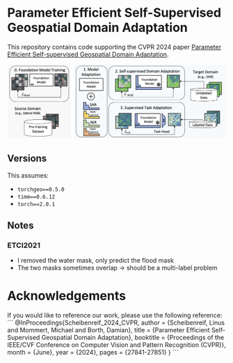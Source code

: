 # Parameter Efficient Self-Supervised Geospatial Domain Adaptation

This repository contains code supporting the CVPR 2024 paper [Parameter Efficient Self-supervised Geospatial Domain Adaptation](https://openaccess.thecvf.com/content/CVPR2024/html/Scheibenreif_Parameter_Efficient_Self-Supervised_Geospatial_Domain_Adaptation_CVPR_2024_paper.html).

![Overview image](overview_v2.png "Method Overview")

## Versions
This assumes:
* `torchgeo==0.5.0`
* `timm==0.6.12`
* `torch==2.0.1`

## Notes
### ETCI2021
* I removed the water mask, only predict the flood mask
* The two masks sometimes overlap -> should be a multi-label problem


# Acknowledgements
If you would like to reference our work, please use the following reference:
´´´
@InProceedings{Scheibenreif_2024_CVPR,
    author    = {Scheibenreif, Linus and Mommert, Michael and Borth, Damian},
    title     = {Parameter Efficient Self-Supervised Geospatial Domain Adaptation},
    booktitle = {Proceedings of the IEEE/CVF Conference on Computer Vision and Pattern Recognition (CVPR)},
    month     = {June},
    year      = {2024},
    pages     = {27841-27851}
}
´´´